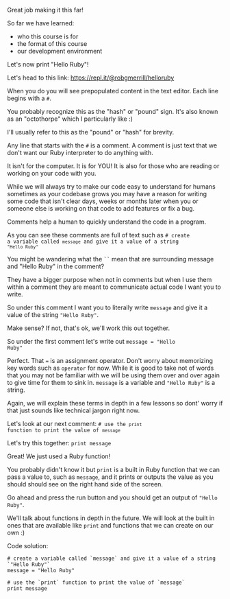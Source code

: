 Great job making it this far!

So far we have learned: 
* who this course is for
* the format of this course
* our development environment

Let's now print "Hello Ruby"!

Let's head to this link: https://repl.it/@robgmerrill/helloruby 

When you do you will see prepopulated content in the text editor. Each line begins with a <code>#</code>. 

You probably recognize this as the "hash" or "pound" sign. It's also known as an "octothorpe" which I particularly like :) 

I'll usually refer to this as the "pound" or "hash" for brevity. 

Any line that starts with the <code>#</code> is a comment. A comment is just text that we don't want our Ruby interpreter to do anything with. 

It isn't for the computer. It is for YOU! It is also for those who are reading or working on your code with you. 

While we will always try to make our code easy to understand for humans sometimes as your codebase grows you may have a reason for writing some code that isn't clear days, weeks or months later when you or someone else is working on that code to add features or fix a bug. 

Comments help a human to quickly understand the code in a program. 

As you can see these comments are full of text such as <code># create a variable called `message` and give it a value of a string `"Hello Ruby"`</code>

You might be wandering what the <code>``</code> mean that are surrounding message and "Hello Ruby" in the comment?

They have a bigger purpose when not in comments but when I use them within a comment they are meant to communicate actual code I want you to write. 

So under this comment I want you to literally write `message` and give it a value of the string `"Hello Ruby"`.

Make sense? If not, that's ok, we'll work this out together. 

So under the first comment let's write out <code>message = "Hello Ruby"</code>

Perfect. That <code>=</code> is an assignment operator. Don't worry about memorizing key words such as `operator` for now. While it is good to take not of words that you may not be familiar with we will be using them over and over again to give time for them to sink in. <code>message</code> is a variable and <code>"Hello Ruby"</code> is a string. 

Again, we will explain these terms in depth in a few lessons so dont' worry if that just sounds like technical jargon right now. 

Let's look at our next comment:
<code># use the `print` function to print the value of `message`</code>

Let's try this together:
<code>print message</code>

Great! We just used a Ruby function!

You probably didn't know it but `print` is a built in Ruby function that we can pass a value to, such as <code>message</code>, and it prints or outputs the value as you should should see on the right hand side of the screen. 

Go ahead and press the run button and you should get an output of `"Hello Ruby"`. 

We'll talk about functions in depth in the future. We will look at the built in ones that are available like `print` and functions that we can create on our own :) 


Code solution:
```
# create a variable called `message` and give it a value of a string `"Hello Ruby"`
message = "Hello Ruby"

# use the `print` function to print the value of `message`
print message
```